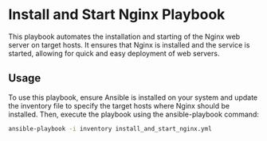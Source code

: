 # Install and Start Nginx Playbook

This playbook automates the installation and starting of the Nginx web server on target hosts. It ensures that Nginx is installed and the service is started, allowing for quick and easy deployment of web servers.

## Usage

To use this playbook, ensure Ansible is installed on your system and update the inventory file to specify the target hosts where Nginx should be installed. Then, execute the playbook using the ansible-playbook command:

```bash
ansible-playbook -i inventory install_and_start_nginx.yml
